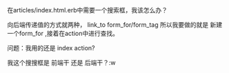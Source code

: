 在articles/index.html.erb中需要一个搜索框，我该怎么办？

向后端传递值的方式就两种， link_to  form_for/form_tag
所以我要做的就是 新建一个form_for ,接着在action中进行查找。

问题：我用的还是 index action?

我这个搜搜框是 前端干  还是  后端干？:w

